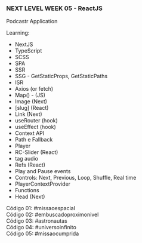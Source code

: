 ### NEXT LEVEL WEEK 05 - ReactJS 

Podcastr Application

Learning:
- NextJS
- TypeScript
- SCSS
- SPA
- SSR
- SSG - GetStaticProps, GetStaticPaths
- ISR
- Axios (or fetch)
- Map() - (JS)
- Image (Next)
- [slug] (React)
- Link (Next)
- useRouter (hook)
- useEffect (hook)
- Context API
- Path e Fallback
- Player
- RC-Slider (React)
- tag audio
- Refs (React)
- Play and Pause events
- Controls: Next, Previous, Loop, Shuffle, Real time
- PlayerContextProvider
- Functions
- Head (Next)

Código 01: #missaoespacial <br>
Código 02: #embuscadoproximonivel <br>
Código 03: #astronautas <br>
Código 04: #universoinfinito <br>
Código 05: #missaocumprida
